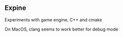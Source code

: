 Expine
---

Experiments with game engine, C++ and cmake


On MacOS, clang seems to work better for debug mode